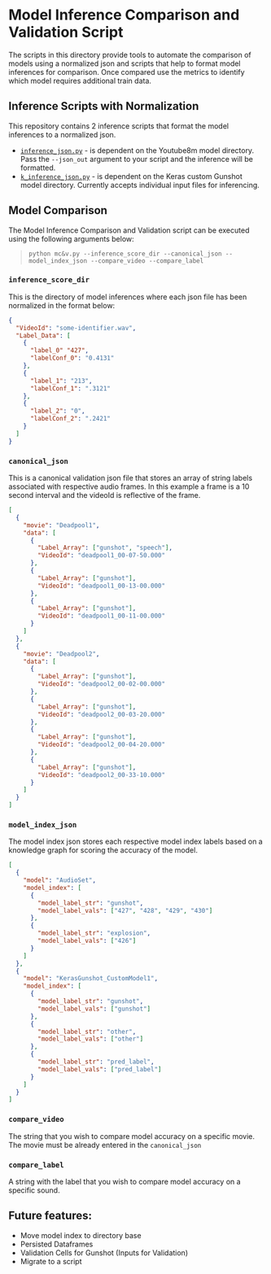 # Model Inference Comparison and Validation Script

The scripts in this directory provide tools to automate the comparison of models using a normalized json and scripts that help to format model inferences for comparison. Once compared use the metrics to identify which model requires additional train data.


## Inference Scripts with Normalization

This repository contains 2 inference scripts that format the model inferences to a normalized json.

- [`inference_json.py`](inference_json.py) - is dependent on the Youtube8m model directory. Pass the `--json_out` argument to your script and the inference will be formatted.
- [`k_inference_json.py`](k_inference_json.py) - is dependent on the Keras custom Gunshot model directory. Currently accepts individual input files for inferencing.

## Model Comparison

The Model Inference Comparison and Validation script can be executed using the following arguments below:

> `python mc&v.py --inference_score_dir --canonical_json --model_index_json --compare_video --compare_label`

### `inference_score_dir`

This is the directory of model inferences where each json file has been normalized in the format below:

``` json
{
  "VideoId": "some-identifier.wav",
  "Label_Data": [
    {
      "label_0" "427",
      "labelConf_0": "0.4131"
    },
    {
      "label_1": "213",
      "labelConf_1": ".3121"
    },
    {
      "label_2": "0",
      "labelConf_2": ".2421"
    }
  ]
}
```

### `canonical_json`

This is a canonical validation json file that stores an array of string labels associated with respective audio frames. In this example a frame is a 10 second interval and the videoId is reflective of the frame.

``` json
[
  {
    "movie": "Deadpool1",
    "data": [
      {
        "Label_Array": ["gunshot", "speech"],
        "VideoId": "deadpool1_00-07-50.000"
      },
      {
        "Label_Array": ["gunshot"],
        "VideoId": "deadpool1_00-13-00.000"
      },
      {
        "Label_Array": ["gunshot"],
        "VideoId": "deadpool1_00-11-00.000"
      }
    ]
  },
  {
    "movie": "Deadpool2",
    "data": [
      {
        "Label_Array": ["gunshot"],
        "VideoId": "deadpool2_00-02-00.000"
      },
      {
        "Label_Array": ["gunshot"],
        "VideoId": "deadpool2_00-03-20.000"
      },
      {
        "Label_Array": ["gunshot"],
        "VideoId": "deadpool2_00-04-20.000"
      },
      {
        "Label_Array": ["gunshot"],
        "VideoId": "deadpool2_00-33-10.000"
      }
    ]
  }
]

```

### `model_index_json`

The model index json stores each respective model index labels based on a knowledge graph for scoring the accuracy of the model.

``` json
[
  {
    "model": "AudioSet",
    "model_index": [
      {
        "model_label_str": "gunshot",
        "model_label_vals": ["427", "428", "429", "430"]
      },
      {
        "model_label_str": "explosion",
        "model_label_vals": ["426"]
      }
    ]
  },
  {
    "model": "KerasGunshot_CustomModel1",
    "model_index": [
      {
        "model_label_str": "gunshot",
        "model_label_vals": ["gunshot"]
      },
      {
        "model_label_str": "other",
        "model_label_vals": ["other"]
      },
      {
        "model_label_str": "pred_label",
        "model_label_vals": ["pred_label"]
      }
    ]
  }
]
```

### `compare_video`

The string that you wish to compare model accuracy on a specific movie. The movie must be already entered in the `canonical_json`

### `compare_label`

A string with the label that you wish to compare model accuracy on a specific sound.

## Future features:

- Move model index to directory base
- Persisted Dataframes
- Validation Cells for Gunshot (Inputs for Validation)
- Migrate to a script
